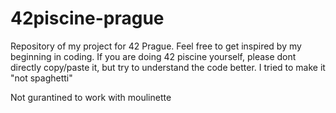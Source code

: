 # 42piscine-prague
Repository of my project for 42 Prague. Feel free to get inspired by my beginning in coding. If you are doing 42 piscine yourself, please dont directly copy/paste it, but try to understand the code better. I tried to make it "not spaghetti" 

Not gurantined to work with moulinette

